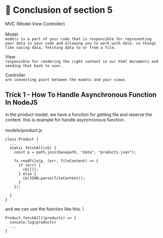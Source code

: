 
# 🦧 Conclusion of section 5

MVC (Model View Controller) \
\
Model \
```models is a part of your code that is responsible for representing your data in your code and allowing you to work with data. so things like saving data, fetching data to or from a file.``` 

View \
```responsible for rendering the right content in our html documents and sending that back to user. ``` 

Controller  \
```are connecting point between the models and your views```

## Trick 1 - How To Handle Asynchronous Function In NodeJS

in the product model, we have a function for getting file and reserve the content. this is example for handle asynchronous function. \
\
models/product.js
```
class Product {
  ...
  static fetchAll(cb) {
    const p = path.join(basepath, "data", "products.json");

    fs.readFile(p, (err, fileContent) => {
      if (err) {
        cb([]);
      } else {
        cb(JSON.parse(fileContent));
      }
    });

  }
}
```

and we can use the function like this. \
```
Product.fetchAll((products) => {
  console.log(products)
  ...
}
```

